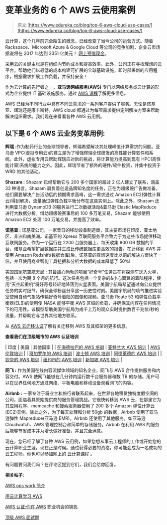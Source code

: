 # 变革业务的 6 个 AWS 云使用案例

> 原文:[https://www.edureka.co/blog/top-6-aws-cloud-use-cases/](https://www.edureka.co/blog/top-6-aws-cloud-use-cases/)

云计算，这个几年前完全陌生的概念，已经改变了当今公司的运营方式。随着 Rackspace、Microsoft Azure & Google Cloud 等公司的竞争加剧，企业云市场据说将在 2017 年达到 2351 亿美元！ [网上预借现金](http://loans-cash.net)。

采用云的关键主张是在组织内节约成本和提高效率。此外，公司正在寻找理想的云平台，帮助他们以最低的成本构建可扩展的全球基础设施，即时部署新的应用程序，根据需求扩展工作负载，并保持安全！

作为云计算的先行者之一，**亚马逊网络服务(AWS)** 专门以网络服务或云计算的形式为企业提供 IT 基础设施服务。通过 [AWS 课程](https://www.edureka.co/aws-certification-training)了解更多信息。

AWS 已经为不同行业中具有不同云需求的一系列客户提供了服务。无论是诺基亚、辉瑞还是康卡斯特，AWS cloud 都通过为每项需求提供定制解决方案来帮助解决组织需求。我们现在来看看各种 AWS 云用例。

## **以下是 6 个 AWS 云业务变革用例:**

**辉瑞** :作为制药行业的全球领导者，辉瑞希望解决其处理峰值计算需求的问题。亚马逊 VPC(虚拟专用云)的建立是为了增强辉瑞全球研发的高性能计算软件和系统。此外，虚拟专用云帮助辉瑞应对新的挑战，将计算能力提高到现有 HPC(高性能计算)系统的能力之外。因此，辉瑞节省了额外的硬件/软件投资，并集中投资于 WRD 的其他活动。

**Shazam :** Shazam 已经帮助它与 200 多个国家的超过 2 亿人建立了联系，涵盖 33 种语言。Shazam 肩负着创造品牌知名度的任务，正在为超级碗广告做准备。他们需要解决广告活动后的预期需求高峰，这一需求通过 Amazon EC2(弹性计算云)得到解决，流量通过弹性负载平衡分布在这些实例上。除此之外，Shazam 还利用亚马逊 DynamoDB 的服务进行二次数据活动&亚马逊 Elastic MapReduce 进行大数据分析。借助超级碗赛事后的 100 多万笔交易，Shazam 能够使用 Amazon EC2 处理 100 万笔交易，并提高了效率。

**诺基亚 :** 诺基亚公司，一家昔日的移动设备制造商，其主要市场在印度、亚太地区、非洲和南美洲。诺基亚的 Xpress 互联网服务平台致力于为这些市场提供移动互联网服务。作为一个运行在 2200 台服务器上、每天收集 800 GB 数据的平台，诺基亚希望扩展数据库并生成比传统数据库更高效的报告。在迁移到 AWS 并使用 Amazon Redshift(数据仓库)后，诺基亚的查询速度比以前的解决方案快了一倍，并且使用商业智能工具挖掘和分析大数据的成本降低了 50%!

美国国家航空航天局 : 其最雄心勃勃的项目“好奇号”任务旨在将探测车送入火星，包括一次为期 8 个月的航行。这次任务包括一个复杂的&小心翼翼的着陆程序，使用“天空起重机”将好奇号轻轻地降落到火星表面。美国宇航局希望通过向公众提供任务的实时细节，确保全球粉丝分享这一历史性时刻。美国宇航局的喷气推进实验室使用自动气象站传输好奇号着陆的图像和视频。亚马逊 Route 53 和弹性负载平衡器(ELB)的使用使 NASA 能够平衡 AWS 区域的负载，并确保其内容在任何情况下的可用性。该模型帮助美国宇航局为成千上万的观众实时提供数百千兆位/秒的流量，并帮助它与世界其他地方联系。

从 [AWS 云迁移认证](https://www.edureka.co/migrating-to-aws)了解有关迁移到 AWS 及其框架的更多信息。

**查看我们在顶级城市的 AWS 认证培训**

| 印度 | 美国 | 其他国家 |
| [在海德拉巴的 AWS 培训](https://www.edureka.co/aws-certification-training-hyderabad) | [亚特兰大 AWS 培训](https://www.edureka.co/aws-certification-training-atlanta) | [AWS 伦敦培训](https://www.edureka.co/aws-certification-training-london) |
| [班加罗尔的 AWS 培训](https://www.edureka.co/aws-certification-training-bangalore) | [波士顿 AWS 培训](https://www.edureka.co/aws-certification-training-boston) | [阿德莱德的 AWS 培训](https://www.edureka.co/aws-certification-training-adelaide) |
| [钦奈的 AWS 培训](https://www.edureka.co/aws-certification-training-chennai) | [纽约市的 AWS 培训](https://www.edureka.co/aws-certification-training-new-york-city) | [新加坡 AWS 培训](https://www.edureka.co/aws-certification-training-singapore) |

**网飞 :** 作为美国在线内容流媒体领域的知名企业，网飞与 AWS 合作提供服务和内容交付。AWS 使网飞能够在几分钟内运行数千台服务器和数 TB 的存储。用户可以在世界任何地方通过网络、平板电脑和移动设备观看网飞的内容。

**Airbnb :** 一家专注于将业主和旅行者联系起来，在世界各地租赁独特度假空间的公司，面临着其原始提供商的服务管理挑战。它很快转移到 AWS 云，在那里它为其应用程序、memcache 和搜索服务器使用了 200 多个 Amazon 弹性计算云(EC2)实例。除此之外，为了每天处理和分析 50gb 的数据，Airbnb 使用了亚马逊弹性 Mapreduce(亚马逊 EMR)。Airbnb 还使用了其他服务，如亚马逊 Cloudwatch、AWS 管理控制台和简单的存储服务。Airbnb 在利用 AWS 的服务后能够节省成本并为增长做好准备，并且完全满意。

现在，您已经了解了各种 AWS 云用例，如果您想从事云工程师的工作或开始您的云计算职业生涯，现在正是时候。通过获得必要的资格，你可能会成为一名成功的云工程师。你也可以参加网上的 [云计算课程](https://www.edureka.co/masters-program/cloud-architect-training) 。

有问题要问我们吗？在评论区提到它们，我们会给你回复。

**相关帖子:**

[AWS ops work 简介](https://www.edureka.co/blog/introduction-to-aws-opswork/)

[用云计算学习 AWS](https://www.edureka.co/blog/introduction-to-cloud-computing-with-aws-1/)

[AWS 认证:你在 AWS](https://www.edureka.co/blog/aws-certification-career-opportunities-in-amazon-web-services "aws use cases") 职业机会的钥匙

[顶级 AWS 面试题](https://www.edureka.co/blog/interview-questions/aws-interview-questions/ "Top AWS Architect interview questions")